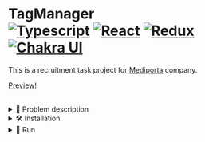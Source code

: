# TagManager <div> [![Typescript](https://img.shields.io/badge/TypeScript-007ACC?style=for-the-badge&logo=typescript&logoColor=white&style=plastic)](https://www.typescriptlang.org) [![React](https://shields.io/badge/React-black?logo=react&style=for-the-badge%22)](https://react.dev) [![Redux](https://img.shields.io/badge/Redux-764ABC?logo=redux&logoColor=white)](https://redux.js.org) [![Chakra UI](https://img.shields.io/badge/Chakra%20UI-319795?logo=chakra-ui&logoColor=white)](https://chakra-ui.com/) </div>

This is a recruitment task project for [Mediporta](https://www.mediporta.pl) company.

[Preview!](http://tagmanager.szymco.de)

<br>
<details><summary> 📖 Problem description </summary>
<br>
    
```
Treść zadania: Przygotować w React interfejs użytkownika przeglądarki tagów udostępnianych przez API StackOverflow (https://api.stackexchange.com/docs).


Założenia projektu:

- stronicowana tabela lub lista tagów wraz liczbą powiązanych postów (pole count)
- liczba elementów na stronie konfigurowalna przez pole liczbowe nad tabelą/listą
- wybór pola i kierunku sortowania przez element UI własnego wyboru/projektu
- przygotować odpowiednie stany dla etapu ładowania danych i błędów przy pobieraniu
- wykorzystać gotową bibliotekę komponentów UI, np. MUI
- wykorzystać gotowe biblioteki do zarządzania stanem i pobierania danych (wybór wedle uznania, stosownie do stopnia komplikacji projektu i z myślą o jak najszybszej realizacji zadania)
- przygotować Storybook do prezentacji wykorzystanych komponentów składowych aplikacji
- rozwiązanie opublikować w repozytorium GitHub
- całość powinna się uruchamiać wyłącznie po wykonaniu komend "npm ci", "npm start", "npm run storybook"
```


<br>
</details>



<details><summary> 🛠️ Installation </summary>
    
- First make sure u have installed latest versions of [Node.js](https://nodejs.org/en) and [npm](https://www.npmjs.com)

- I recommend use [nvm](https://github.com/nvm-sh/nvm/blob/master/README.md) for install latest supported versions of [Node.js](https://nodejs.org/en) and [npm](https://www.npmjs.com), 

```
nvm use --lts
```

- Clone this repository from tag-manager branch.

```
git clone -b tag-manager https://github.com/SzymCode/RecruitmentTasks.git
```

- Install modules in root directory.

```bash
npm ci
```

### **Make sure u have installed all modules!**
<br>
</details>


<details><summary> 🚀 Run </summary>
<br>

- root directory:

```bash
npm run dev
```
